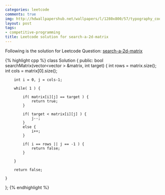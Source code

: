 ```yaml
---
categories: leetcode
comments: true
img: http://hdwallpapershub.net/wallpapers/l/1280x800/57/typography_code_javascript_black_background_programmer_syntax_1280x800_56614.jpg
layout: post
tags:
- competitive-programming
title: Leetcode solution for search-a-2d-matrix
---
```


Following is the solution for Leetcode Question: [search-a-2d-matrix](https://leetcode.com/problems/search-a-2d-matrix/)

{% highlight cpp %}
class Solution {
public:
    bool searchMatrix(vector<vector<int> > &matrix, int target) {
        int rows = matrix.size();
        int cols = matrix[0].size();
        
        int i = 0, j = cols-1;
        
        while( 1 ) {
            
            if( matrix[i][j] == target ) {
                return true;
            }
            
            if( target < matrix[i][j] ) {
                j--;
            }
            else {
                i++;
            }
            
            if( i == rows || j == -1 ) {
                return false;
            }
            
        }
        
        return false;
        
    }
};
{% endhighlight %}